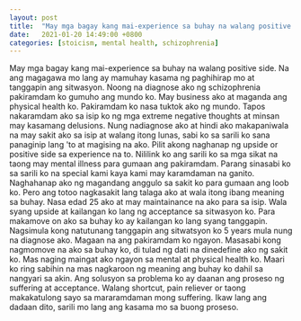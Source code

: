 ```yaml
---
layout: post
title:  "May mga bagay kang mai-experience sa buhay na walang positive side.?"
date:   2021-01-20 14:49:00 +0800
categories: [stoicism, mental health, schizophrenia]
---
```


May mga bagay kang mai-experience sa buhay na walang positive side. Na ang magagawa mo lang ay mamuhay kasama ng paghihirap mo at tanggapin ang sitwasyon.
Noong na diagnose ako ng schizophrenia pakiramdam ko gumuho ang mundo ko. May business ako at maganda ang physical health ko. Pakiramdam ko nasa tuktok ako ng mundo. Tapos nakaramdam ako sa isip ko ng mga extreme negative thoughts at minsan may kasamang delusions.
Nung nadiagnose ako at hindi ako makapaniwala na may sakit ako sa isip at walang itong lunas, sabi ko sa sarili ko sana panaginip lang 'to at magising na ako.
Pilit akong naghanap ng upside or positive side sa experience na to. Nililink ko ang sarili ko sa mga sikat na taong may mental illness para gumaan ang pakiramdam. Parang sinasabi ko sa sarili ko na special kami kaya kami may karamdaman na ganito. Naghahanap ako ng magandang anggulo sa sakit ko para gumaan ang loob ko. Pero ang totoo nagkasakit lang talaga ako at wala itong ibang meaning sa buhay.
Nasa edad 25 ako at may maintainance na ako para sa isip. Wala syang upside at kailangan ko lang ng acceptance sa sitwasyon ko. Para makamove on ako sa buhay ko ay kailangan ko lang syang tanggapin. Nagsimula kong natutunang tanggapin ang sitwatsyon ko 5 years mula nung na diagnose ako. Magaan na ang pakiramdam ko ngayon. Masasabi kong nagmomove na ako sa buhay ko, di tulad ng dati na dinedefine ako ng sakit ko. Mas naging maingat ako ngayon sa mental at physical health ko. Maari ko ring sabihin na mas nagkaroon ng meaning ang buhay ko dahil sa nangyari sa akin.
Ang solusyon sa problema ko ay daanan ang proseso ng suffering at acceptance. Walang shortcut, pain reliever or taong makakatulong sayo sa mararamdaman mong suffering. Ikaw lang ang dadaan dito, sarili mo lang ang kasama mo sa buong proseso.
